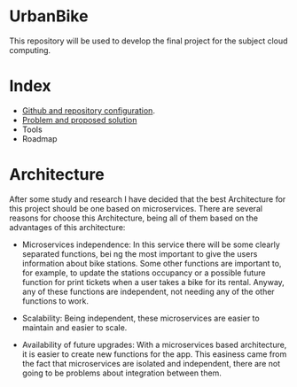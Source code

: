 # UrbanBike
This repository will be used to develop the final project for the subject cloud computing.

# Index
* [Github and repository configuration](./doc/repository_preparation.md).
* [Problem and proposed solution](./doc/problem_definition.md)
* Tools
* Roadmap

# Architecture

After some study and research I have decided that the best Architecture for this project should be one based on microservices. There are several reasons for choose this Architecture, being all of them based on the advantages of this architecture:
* Microservices independence: In this service there will be some clearly separated functions, bei  ng the most important to give the users information about bike stations. Some other functions are important to, for example, to update the stations occupancy or a possible future function for print tickets when a user takes a bike for its rental. Anyway, any of these functions are independent, not needing any of the other functions to work.

* Scalability: Being independent, these microservices are easier to maintain and easier to scale.

* Availability of future upgrades: With a microservices based architecture, it is easier to create new functions for the app. This easiness came from the fact that microservices are isolated and independent, there are not going to be problems about integration between them.
